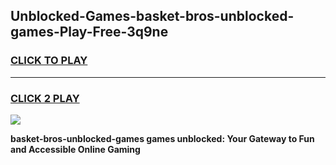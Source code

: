 
## Unblocked-Games-basket-bros-unblocked-games-Play-Free-3q9ne
<h3>
<a href="https://premium76.site?title=basket-bros-unblocked-games&ref=10A">CLICK TO PLAY</a></h3>
<hr>

<h3>
<a href="https://premium76.site?title=basket-bros-unblocked-games&ref=10A">CLICK 2 PLAY</a>
  
</h3>

<a href="https://premium76.site?title=basket-bros-unblocked-games&ref=10A"><img src="https://clearcache.store/games.png"></a>


**basket-bros-unblocked-games games unblocked: Your Gateway to Fun and Accessible Online Gaming**
